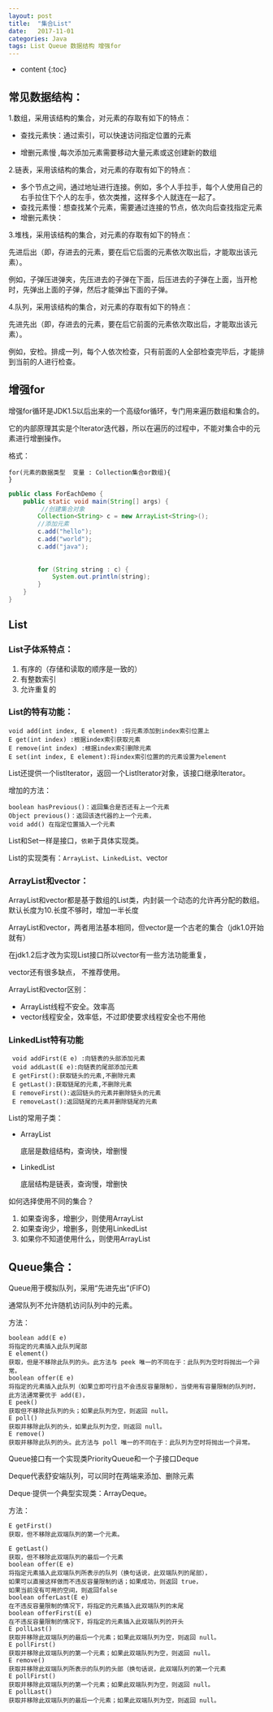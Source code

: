 ```yaml
---
layout: post
title:  "集合List"
date:   2017-11-01
categories: Java
tags: List Queue 数据结构 增强for
---
```


* content
{:toc}
## 常见数据结构：

1.数组，采用该结构的集合，对元素的存取有如下的特点：

* 查找元素快：通过索引，可以快速访问指定位置的元素


* 增删元素慢 ,每次添加元素需要移动大量元素或这创建新的数组

<!-- more -->

2.链表，采用该结构的集合，对元素的存取有如下的特点：

* 多个节点之间，通过地址进行连接。例如，多个人手拉手，每个人使用自己的右手拉住下个人的左手，依次类推，这样多个人就连在一起了。
* 查找元素慢：想查找某个元素，需要通过连接的节点，依次向后查找指定元素
* 增删元素快：

3.堆栈，采用该结构的集合，对元素的存取有如下的特点：

​	先进后出（即，存进去的元素，要在后它后面的元素依次取出后，才能取出该元素）。

​	例如，子弹压进弹夹，先压进去的子弹在下面，后压进去的子弹在上面，当开枪时，先弹出上面的子弹，然后才能弹出下面的子弹。

4.队列，采用该结构的集合，对元素的存取有如下的特点：

​	先进先出（即，存进去的元素，要在后它前面的元素依次取出后，才能取出该元素）。

​	例如，安检。排成一列，每个人依次检查，只有前面的人全部检查完毕后，才能排到当前的人进行检查。

## 增强for

增强for循环是JDK1.5以后出来的一个高级for循环，专门用来遍历数组和集合的。

它的内部原理其实是个Iterator迭代器，所以在遍历的过程中，不能对集合中的元素进行增删操作。

格式：

```
for(元素的数据类型  变量 : Collection集合or数组){
}
```

```java
public class ForEachDemo {
	public static void main(String[] args) {
		 //创建集合对象
		Collection<String> c = new ArrayList<String>();
		//添加元素
		c.add("hello");
		c.add("world");
		c.add("java");
		
		
		for (String string : c) {
			System.out.println(string);
		}
	}
}
```

## List

### List子体系特点：

1. 有序的（存储和读取的顺序是一致的） 
2. 有整数索引 
3. 允许重复的

### List的特有功能：

```
void add(int index, E element) :将元素添加到index索引位置上
E get(int index) :根据index索引获取元素
E remove(int index) :根据index索引删除元素
E set(int index, E element):将index索引位置的的元素设置为element
```

List还提供一个listIterator，返回一个ListIterator对象，该接口继承Iterator。

增加的方法：

```
boolean hasPrevious()：返回集合是否还有上一个元素
Object previous()：返回该迭代器的上一个元素，
void add() 在指定位置插入一个元素
```

 List和Set一样是接口，`依赖`于具体实现类。

List的实现类有：`ArrayList`、`LinkedList`、vector



### ArrayList和vector：

ArrayList和vector都是基于数组的List类，内封装一个动态的允许再分配的数组。
默认长度为10.长度不够时，增加一半长度

ArrayList和vector，两者用法基本相同，但vector是一个古老的集合（jdk1.0开始就有）

在jdk1.2后才改为实现List接口所以vector有一些方法功能重复，

vector还有很多缺点， 不推荐使用。

ArrayList和vector区别：

* ArrayList线程不安全。效率高
* vector线程安全，效率低，不过即使要求线程安全也不用他

### LinkedList特有功能

```
 void addFirst(E e) :向链表的头部添加元素
 void addLast(E e):向链表的尾部添加元素
 E getFirst():获取链头的元素,不删除元素
 E getLast():获取链尾的元素,不删除元素
 E removeFirst():返回链头的元素并删除链头的元素
 E removeLast():返回链尾的元素并删除链尾的元素
```

List的常用子类：

* ArrayList

   底层是数组结构，查询快，增删慢

* LinkedList

  底层结构是链表，查询慢，增删快

 如何选择使用不同的集合？

1. 如果查询多，增删少，则使用ArrayList
2. 如果查询少，增删多，则使用LinkedList
3. 如果你不知道使用什么，则使用ArrayList

## Queue集合：

Queue用于模拟队列，采用“先进先出”(FIFO)

通常队列不允许随机访问队列中的元素。

方法：

```
boolean add(E e)
将指定的元素插入此队列尾部
E element()
获取，但是不移除此队列的头。此方法与 peek 唯一的不同在于：此队列为空时将抛出一个异常。
boolean offer(E e)
将指定的元素插入此队列（如果立即可行且不会违反容量限制），当使用有容量限制的队列时，此方法通常要优于 add(E)，
E peek()
获取但不移除此队列的头；如果此队列为空，则返回 null。
E poll()
获取并移除此队列的头，如果此队列为空，则返回 null。
E remove()
获取并移除此队列的头。此方法与 poll 唯一的不同在于：此队列为空时将抛出一个异常。

```

Queue接口有一个实现类PriorityQueue和一个子接口Deque

Deque代表舒安端队列，可以同时在两端来添加、删除元素

Deque·提供一个典型实现类：ArrayDeque。

方法：

```
E getFirst()
获取，但不移除此双端队列的第一个元素。

E getLast()
获取，但不移除此双端队列的最后一个元素
boolean offer(E e)
将指定元素插入此双端队列所表示的队列（换句话说，此双端队列的尾部），
如果可以直接这样做而不违反容量限制的话；如果成功，则返回 true，
如果当前没有可用的空间，则返回false
boolean offerLast(E e)
在不违反容量限制的情况下，将指定的元素插入此双端队列的末尾
boolean offerFirst(E e)
在不违反容量限制的情况下，将指定的元素插入此双端队列的开头
E pollLast()
获取并移除此双端队列的最后一个元素；如果此双端队列为空，则返回 null。
E pollFirst()
获取并移除此双端队列的第一个元素；如果此双端队列为空，则返回 null。
E remove()
获取并移除此双端队列所表示的队列的头部（换句话说，此双端队列的第一个元素
E pollFirst()
获取并移除此双端队列的第一个元素；如果此双端队列为空，则返回 null。
E pollLast()
获取并移除此双端队列的最后一个元素；如果此双端队列为空，则返回 null。

```



